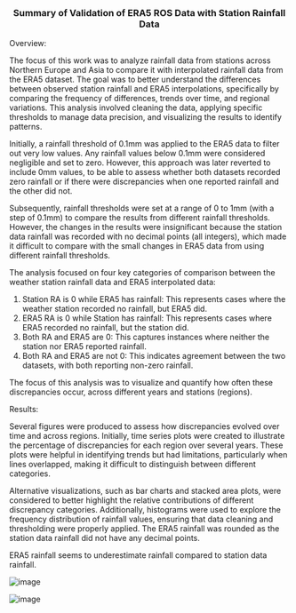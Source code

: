 <br />
<div align="center">
  <a href="https://github.com/skyswpark/GEOL0069_Project">
  </a>

<h3 align="center">Summary of Validation of ERA5 ROS Data with Station Rainfall Data</h3>

</div>


Overview:

The focus of this work was to analyze rainfall data from stations across Northern Europe and Asia to compare it with interpolated rainfall data from the ERA5 dataset. The goal was to better understand the differences between observed station rainfall and ERA5 interpolations, specifically by comparing the frequency of differences, trends over time, and regional variations. This analysis involved cleaning the data, applying specific thresholds to manage data precision, and visualizing the results to identify patterns.

Initially, a rainfall threshold of 0.1mm was applied to the ERA5 data to filter out very low values. Any rainfall values below 0.1mm were considered negligible and set to zero. However, this approach was later reverted to include 0mm values, to be able to assess whether both datasets recorded zero rainfall or if there were discrepancies when one reported rainfall and the other did not.

Subsequently, rainfall thresholds were set at a range of 0 to 1mm (with a step of 0.1mm) to compare the results from different rainfall thresholds. However, the changes in the results were insignificant because the station data rainfall was recorded with no decimal points (all integers), which made it difficult to compare with the small changes in ERA5 data from using different rainfall thresholds.

The analysis focused on four key categories of comparison between the weather station rainfall data and ERA5 interpolated data:

1.	Station RA is 0 while ERA5 has rainfall: This represents cases where the weather station recorded no rainfall, but ERA5 did.
2.	ERA5 RA is 0 while Station has rainfall: This represents cases where ERA5 recorded no rainfall, but the station did.
3.	Both RA and ERA5 are 0: This captures instances where neither the station nor ERA5 reported rainfall.
4.	Both RA and ERA5 are not 0: This indicates agreement between the two datasets, with both reporting non-zero rainfall.

The focus of this analysis was to visualize and quantify how often these discrepancies occur, across different years and stations (regions). 

Results:

Several figures were produced to assess how discrepancies evolved over time and across regions. Initially, time series plots were created to illustrate the percentage of discrepancies for each region over several years. These plots were helpful in identifying trends but had limitations, particularly when lines overlapped, making it difficult to distinguish between different categories.

Alternative visualizations, such as bar charts and stacked area plots, were considered to better highlight the relative contributions of different discrepancy categories. Additionally, histograms were used to explore the frequency distribution of rainfall values, ensuring that data cleaning and thresholding were properly applied. The ERA5 rainfall was rounded as the station data rainfall did not have any decimal points.

ERA5 rainfall seems to underestimate rainfall compared to station data rainfall.

![image](https://github.com/user-attachments/assets/ecabee31-ab40-41a3-91f3-001b8838b8a4)

![image](https://github.com/user-attachments/assets/5d18fb06-f031-4f0e-b6b2-9db0782bf62e)
